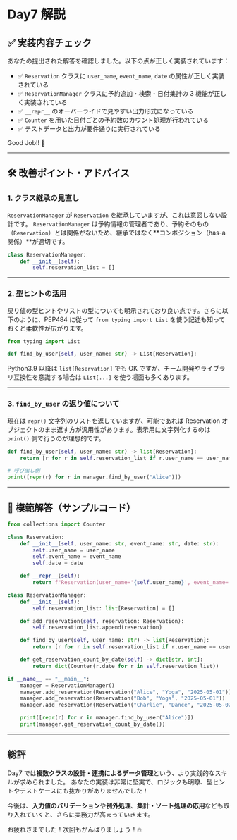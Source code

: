 # Day7 解説

## ✅ 実装内容チェック

あなたの提出された解答を確認しました。以下の点が正しく実装されています：

- ✅ `Reservation` クラスに `user_name`, `event_name`, `date` の属性が正しく実装されている
- ✅ `ReservationManager` クラスに予約追加・検索・日付集計の 3 機能が正しく実装されている
- ✅ `__repr__` のオーバーライドで見やすい出力形式になっている
- ✅ `Counter` を用いた日付ごとの予約数のカウント処理が行われている
- ✅ テストデータと出力が要件通りに実行されている

Good Job!! 🎉

---

## 🛠 改善ポイント・アドバイス

### 1. クラス継承の見直し

`ReservationManager` が `Reservation` を継承していますが、これは意図しない設計です。
`ReservationManager` は予約情報の管理者であり、予約そのもの（`Reservation`）とは関係がないため、継承ではなく**コンポジション（has-a 関係）**が適切です。

```python
class ReservationManager:
    def __init__(self):
        self.reservation_list = []
```

---

### 2. 型ヒントの活用

戻り値の型ヒントやリストの型についても明示されており良い点です。さらに以下のように、PEP484 に従って `from typing import List` を使う記述も知っておくと柔軟性が広がります。

```python
from typing import List

def find_by_user(self, user_name: str) -> List[Reservation]:
```

Python3.9 以降は `list[Reservation]` でも OK ですが、チーム開発やライブラリ互換性を意識する場合は `List[...]` を使う場面も多くあります。

---

### 3. `find_by_user` の返り値について

現在は `repr()` 文字列のリストを返していますが、可能であれば Reservation オブジェクトのまま返す方が汎用性があります。表示用に文字列化するのは `print()` 側で行うのが理想的です。

```python
def find_by_user(self, user_name: str) -> list[Reservation]:
    return [r for r in self.reservation_list if r.user_name == user_name]

# 呼び出し側
print([repr(r) for r in manager.find_by_user("Alice")])
```

---

## 🧪 模範解答（サンプルコード）

```python
from collections import Counter

class Reservation:
    def __init__(self, user_name: str, event_name: str, date: str):
        self.user_name = user_name
        self.event_name = event_name
        self.date = date

    def __repr__(self):
        return f"Reservation(user_name='{self.user_name}', event_name='{self.event_name}', date='{self.date}')"

class ReservationManager:
    def __init__(self):
        self.reservation_list: list[Reservation] = []

    def add_reservation(self, reservation: Reservation):
        self.reservation_list.append(reservation)

    def find_by_user(self, user_name: str) -> list[Reservation]:
        return [r for r in self.reservation_list if r.user_name == user_name]

    def get_reservation_count_by_date(self) -> dict[str, int]:
        return dict(Counter(r.date for r in self.reservation_list))

if __name__ == "__main__":
    manager = ReservationManager()
    manager.add_reservation(Reservation("Alice", "Yoga", "2025-05-01"))
    manager.add_reservation(Reservation("Bob", "Yoga", "2025-05-01"))
    manager.add_reservation(Reservation("Charlie", "Dance", "2025-05-02"))

    print([repr(r) for r in manager.find_by_user("Alice")])
    print(manager.get_reservation_count_by_date())
```

---

## 総評

Day7 では**複数クラスの設計・連携によるデータ管理**という、より実践的なスキルが求められました。
あなたの実装は非常に堅実で、ロジックも明瞭、型ヒントやテストケースにも抜かりがありませんでした！

今後は、**入力値のバリデーション**や**例外処理**、**集計・ソート処理の応用**なども取り入れていくと、さらに実務力が高まっていきます。

お疲れさまでした！次回もがんばりましょう！🔥
